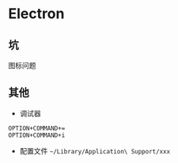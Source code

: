 # Electron
## 坑
图标问题
## 其他
- 调试器
```
OPTION+COMMAND+=
OPTION+COMMAND+i
```
- 配置文件
`~/Library/Application\ Support/xxx`